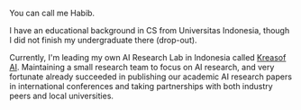You can call me Habib.

I have an educational background in CS from Universitas Indonesia, though I did not finish my undergraduate there (drop-out).

Currently, I'm leading my own AI Research Lab in Indonesia called [Kreasof AI](https://kreasof.my.id). Maintaining a small research team to focus on AI research, and very fortunate already succeeded in publishing our academic AI research papers in international conferences and taking partnerships with both industry peers and local universities.
